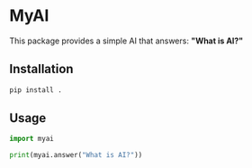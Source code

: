 # MyAI

This package provides a simple AI that answers: **"What is AI?"**

## Installation

```bash
pip install .
```

## Usage

```python
import myai

print(myai.answer("What is AI?"))
```
